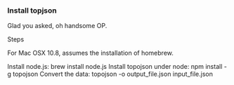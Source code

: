
### Install topjson
Glad you asked, oh handsome OP.

Steps

For Mac OSX 10.8, assumes the installation of homebrew.

Install node.js: brew install node.js
Install topojson under node: npm install -g topojson
Convert the data: topojson -o output_file.json input_file.json